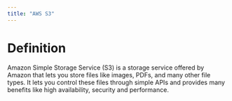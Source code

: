 ```yaml
---
title: "AWS S3"
---
```


# Definition

Amazon Simple Storage Service (S3) is a storage service offered by Amazon that lets you store files like images, PDFs, and many other file types. It lets you control these files through simple APIs and provides many benefits like high availability, security and performance.